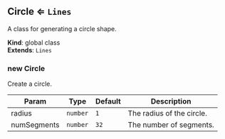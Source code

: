 <a name="Circle"></a>

## Circle ⇐ <code>Lines</code>
A class for generating a circle shape.

**Kind**: global class  
**Extends**: <code>Lines</code>  
<a name="new_Circle_new"></a>

### new Circle
Create a circle.


| Param | Type | Default | Description |
| --- | --- | --- | --- |
| radius | <code>number</code> | <code>1</code> | The radius of the circle. |
| numSegments | <code>number</code> | <code>32</code> | The number of segments. |

